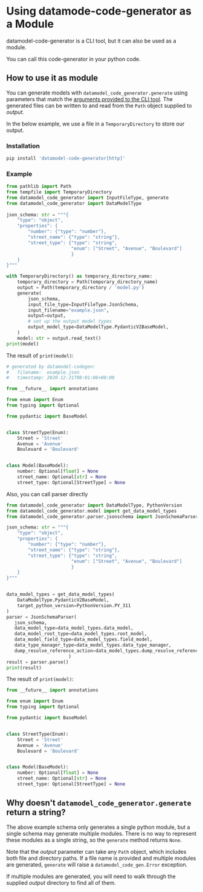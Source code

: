 # Using datamode-code-generator as a Module

datamodel-code-generator is a CLI tool, but it can also be used as a module.

You can call this code-generator in your python code.

## How to use it as module

You can generate models with `datamodel_code_generator.generate` using parameters that match the [arguments provided to the CLI tool](./index.md#all-command-options). The generated files can be written to and read from the `Path` object supplied to *output*.

In the below example, we use a file in a `TemporaryDirectory` to store our output.

### Installation
```sh
pip install 'datamodel-code-generator[http]'
```

### Example
```python
from pathlib import Path
from tempfile import TemporaryDirectory
from datamodel_code_generator import InputFileType, generate
from datamodel_code_generator import DataModelType
    
json_schema: str = """{
    "type": "object",
    "properties": {
        "number": {"type": "number"},
        "street_name": {"type": "string"},
        "street_type": {"type": "string",
                        "enum": ["Street", "Avenue", "Boulevard"]
                        }
    }
}"""

with TemporaryDirectory() as temporary_directory_name:
    temporary_directory = Path(temporary_directory_name)
    output = Path(temporary_directory / 'model.py')
    generate(
        json_schema,
        input_file_type=InputFileType.JsonSchema,
        input_filename="example.json",
        output=output,
        # set up the output model types
        output_model_type=DataModelType.PydanticV2BaseModel,
    )
    model: str = output.read_text()
print(model)
```

The result of `print(model)`:
```python
# generated by datamodel-codegen:
#   filename:  example.json
#   timestamp: 2020-12-21T08:01:06+00:00

from __future__ import annotations

from enum import Enum
from typing import Optional

from pydantic import BaseModel


class StreetType(Enum):
    Street = 'Street'
    Avenue = 'Avenue'
    Boulevard = 'Boulevard'


class Model(BaseModel):
    number: Optional[float] = None
    street_name: Optional[str] = None
    street_type: Optional[StreetType] = None
```


Also, you can call parser directly

```python
from datamodel_code_generator import DataModelType, PythonVersion
from datamodel_code_generator.model import get_data_model_types
from datamodel_code_generator.parser.jsonschema import JsonSchemaParser

json_schema: str = """{
    "type": "object",
    "properties": {
        "number": {"type": "number"},
        "street_name": {"type": "string"},
        "street_type": {"type": "string",
                        "enum": ["Street", "Avenue", "Boulevard"]
                        }
    }
}"""


data_model_types = get_data_model_types(
    DataModelType.PydanticV2BaseModel,
    target_python_version=PythonVersion.PY_311
)
parser = JsonSchemaParser(
   json_schema,
   data_model_type=data_model_types.data_model,
   data_model_root_type=data_model_types.root_model,
   data_model_field_type=data_model_types.field_model,
   data_type_manager_type=data_model_types.data_type_manager,
   dump_resolve_reference_action=data_model_types.dump_resolve_reference_action,
                       )
result = parser.parse()
print(result)
 ```

The result of `print(model)`:
```python
from __future__ import annotations

from enum import Enum
from typing import Optional

from pydantic import BaseModel


class StreetType(Enum):
    Street = 'Street'
    Avenue = 'Avenue'
    Boulevard = 'Boulevard'


class Model(BaseModel):
    number: Optional[float] = None
    street_name: Optional[str] = None
    street_type: Optional[StreetType] = None

```
## Why doesn't `datamodel_code_generator.generate` return a string? 

The above example schema only generates a single python module, but a single schema may generate multiple modules. There is no way to represent these modules as a single string, so the `generate` method returns `None`.

Note that the *output* parameter can take any `Path` object, which includes both file and directory paths. If a file name is provided and multiple modules are generated, `generate` will raise a `datamodel_code_gen.Error` exception.

If multiple modules are generated, you will need to walk through the supplied *output* directory to find all of them.

